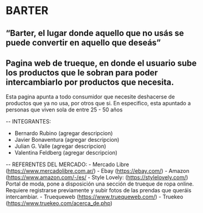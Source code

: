 # BARTER
## “Barter, el lugar donde aquello que no usás se puede convertir en aquello que deseás”

## Pagina web de trueque, en donde el usuario sube los productos que le sobran para poder intercambiarlo por productos que necesita.

Esta pagina apunta a todo consumidor que necesite deshacerse de productos que ya no usa, por otros que si. En especifico, esta apuntado a personas que viven sola de entre 25 - 50 años

-- INTEGRANTES:
   * Bernardo Rubino (agregar descripcion)
   * Javier Bonaventura (agregar descripcion)
   * Julian G. Valle (agregar descripcion)
   * Valentina Feldberg (agregar descripcion)

-- REFERENTES DEL MERCADO:
    - Mercado Libre (https://www.mercadolibre.com.ar/)
    - Ebay (https://ebay.com/)
    - Amazon (https://www.amazon.com/-/es/
    - Style Lovely: (https://stylelovely.com/) Portal de moda, pone a disposición una sección de trueque de ropa online. Requiere registrarse previamente y subir fotos de las prendas que queráis intercambiar.
    - Truequeweb (https://www.truequeweb.com/)
    - Truekeo (https://www.truekeo.com/acerca_de.php)
